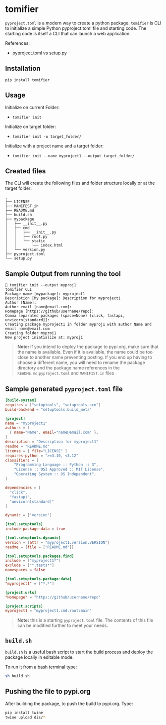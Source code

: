 # tomifier

`pyproject.toml` is a modern way to create a python package. `tomifier` is CLI to initialize a simple Python pyproject.toml file and starting code. The starting code is itself a CLI that can launch a web application.

References:
- [pyproject.toml vs setup.py](https://packaging.python.org/en/latest/guides/modernize-setup-py-project/)

## Installation

`pip install tomifier`

## Usage

Initialize on current Folder:
- `tomifier init`

Initialize on target folder: 
- `tomifier init -o target_folder/`

Initialize with a project name and a target folder: 
- `tomifier init --name myproject1 --output target_folder/`

## Created files

The CLI will create the following files and folder structure locally or at the target folder:

```text
.
├── LICENSE
├── MANIFEST.in
├── README.md
├── build.sh
├── mypackage
│   ├── __init__.py
│   ├── cmd
│   │   ├── __init__.py
│   │   ├── root.py
│   │   └── static
│   │       └── index.html
│   └── version.py
├── pyproject.toml
└── setup.py
```

## Sample Output from running the tool

```text
 tomifier init --output myproj1
tomifier CLI
Package name [mypackage]: myproject1
Description [My package]: Description for myproject1
Author [Name]: 
Author email [name@email.com]: 
Homepage [https://github/usernane/repo]: 
Comma separated packages (space=None) [click, fastapi, unvicorn[standard]]: 
Creating package myproject1 in folder myproj1 with author Name and email name@email.com
Creating folder myproj1
New project iniatialize at: myproj1
```

> **Note:** if you intend to deploy the package to pypi.org, make sure that the name is available. Even if it is available, the name could be too close to another name preventing posting. If you end up having to choose a different name, you will need to rename the package directory and the package name references in the `README.md`,`pyproject.toml` and `MANIFIST.in` files

## Sample generated `pyproject.toml` file

```toml
[build-system]
requires = ["setuptools", "setuptools-scm"]
build-backend = "setuptools.build_meta"

[project]
name = "myproject1"
authors = [
  { name="Name", email="name@email.com" },
]
description = "Description for myproject1"
readme = "README.md"
license = { file="LICENSE" }
requires-python = ">=3.10, <3.12"
classifiers = [
    "Programming Language :: Python :: 3",
    "License :: OSI Approved :: MIT License",
    "Operating System :: OS Independent",
]

dependencies = [
  "click",
  "fastapi",
  "unvicorn[standard]"
]

dynamic = ["version"]

[tool.setuptools]
include-package-data = true

[tool.setuptools.dynamic]
version = {attr = "myproject1.version.VERSION"}
readme = {file = ["README.md"]}

[tool.setuptools.packages.find]
include = ["myproject1*"]
exclude = ["*.tests*"]
namespaces = false

[tool.setuptools.package-data]
"myproject1" = ["*.*"]

[project.urls]
"Homepage" = "https://github/usernane/repo"

[project.scripts]
myproject1 = "myproject1.cmd.root:main"
```

> **Note:** this is a starting `pyproject.toml` file. The contents of this file can be modified further to meet your needs.

## `build.sh`

`build.sh` is a useful bash script to start the build process and deploy the package locally in editable mode. 

To run it from a bash terminal type: 

```bash
sh build.sh
```

## Pushing the file to pypi.org

After building the package, to push the build to pypi.org. Type: 

```bash
pip install twine
twine upload dis/*
```
